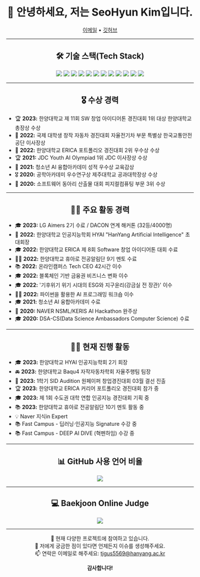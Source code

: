 <h1 align="center"> 👋 안녕하세요, 저는 SeoHyun Kim입니다. </h1>

<p align="center">
  <a href="mailto:tjgus5569@hanyang.ac.kr">이메일</a> •
  <a href="https://github.com/Deep-of-Machine">깃허브</a>
</p>

---

<h2 align="center"> 🛠 기술 스택(Tech Stack) </h2>
<p align="center">
  <img src="https://img.shields.io/badge/Python-3776AB?style=flat-square&logo=Python&logoColor=white"/>
  <img src="https://img.shields.io/badge/PyTorch-EE4C2C?style=flat-square&logo=PyTorch&logoColor=white"/>
  <img src="https://img.shields.io/badge/TensorFlow-FF6F00?style=flat-square&logo=TensorFlow&logoColor=white"/>
  <img src="https://img.shields.io/badge/Keras-D00000?style=flat-square&logo=Keras&logoColor=white"/>
  <img src="https://img.shields.io/badge/ScikitLearn-F7931E?style=flat-square&logo=scikit-learn&logoColor=white"/>
  <img src="https://img.shields.io/badge/JavaScript-F7DF1E?style=flat-square&logo=JavaScript&logoColor=black"/>
  <img src="https://img.shields.io/badge/HTML-E34F26?style=flat-square&logo=HTML5&logoColor=white"/>
  <img src="https://img.shields.io/badge/CSS-1572B6?style=flat-square&logo=CSS3&logoColor=white"/>
  <img src="https://img.shields.io/badge/Arduino-00979D?style=flat-square&logo=Arduino&logoColor=white"/>
  <img src="https://img.shields.io/badge/ROS-22314E?style=flat-square&logo=ROS&logoColor=white"/>
  <img src="https://img.shields.io/badge/Java-007396?style=flat-square&logo=Java&logoColor=white"/>
  <img src="https://img.shields.io/badge/C++-00599C?style=flat-square&logo=cplusplus&logoColor=white"/>
</p>

---
<h2 align="center"> 🎖 수상 경력 </h2>

- 🏆 **2023:** 한양대학교 제 11회 SW 창업 아이디어톤 경진대회 1위 대상 한양대학교 총장상 수상
- 🏅 **2022:** 국제 대학생 창작 자동차 경진대회 자율전기차 부문 특별상 한국교통안전공단 이사장상
- 🥈 **2022:** 한양대학교 ERICA 포트폴리오 경진대회 2위 우수상 수상
- 🏆 **2021:** JDC Youth AI Olympiad 1위 JDC 이사장상 수상
- 🥇 **2021:** 청소년 AI 융합아카데미 성적 우수상 교육감상
- 🎖 **2020:** 공학아카데미 우수연구상 제주대학교 공과대학장상 수상
- 🥉 **2020:** 소프트웨어 동아리 산출물 대회 피지컬컴퓨팅 부문 3위 수상

---

<h2 align="center"> 👨‍💻 주요 활동 경력 </h2>

- 🎓 **2023:** LG Aimers 2기 수료 / DACON 연계 해커톤 (32등/4000명)
- 🚀 **2022:** 한양대학교 인공지능학회 HYAI "HanYang Artificial Intelligence" 초대회장
- 🎓 **2022:** 한양대학교 ERICA 제 8회 Software 창업 아이디어톤 대회 수료
- 👨‍🏫 **2022:** 한양대학교 휴아로 전공알림단 9기 멘토 수료
- 📚 **2022:** 온라인캠퍼스 Tech CEO 42시간 이수
- 🎓 **2022:** 블록체인 기반 금융권 비즈니스 변화 이수
- 🎓 **2022:** '기후위기 위기 시대의 ESG와 지구윤리(강금실 전 장관)' 이수
- 👨‍🎓 **2022:** 파이썬을 활용한 AI 프로그래밍 워크숍 이수
- 🎓 **2021:** 청소년 AI 융합아카데미 수료
- 🎉 **2020:** NAVER NSML/KERIS AI Hackathon 완주상
- 🎓 **2020:** DSA-CS(Data Science Ambassadors Computer Science) 수료

---

<h2 align="center"> 🏃‍♂️ 현재 진행 활동 </h2>

- 🎓 **2023:** 한양대학교 HYAI 인공지능학회 2기 회장
- 🚘 **2023:** 한양대학교 Baqu4 자작자동차학회 자율주행팀 팀장
- 🎉 **2023:** 1학기 SID Audition 원페이퍼 창업경진대회 03월 결선 진출
- 🏆 **2023:** 한양대학교 ERICA 커리어 포트폴리오 경진대회 참가 중
- 🎓 **2023:** 제 1회 수도권 대학 연합 인공지능 경진대회 기획 중
- 📚 **2023:** 한양대학교 휴아로 전공알림단 10기 멘토 활동 중
- 💡 Naver 지식in Expert
- 📚 Fast Campus - 딥러닝·인공지능 Signature 수강 중
- 📚 Fast Campus - DEEP AI DIVE (혁펜하임) 수강 중

---

<h2 align="center"> 📊 GitHub 사용 언어 비율 </h2>

<p align="center">
  <a href="https://github.com/anuraghazra/github-readme-stats">
    <img src="https://github-readme-stats.vercel.app/api/top-langs/?username=Deep-of-Machine&theme=radical&hide_border=true&bg_color=30,e96443,904e95&title_color=fff&text_color=fff">
  </a>
</p>

---

<h2 align="center"> 💻 Baekjoon Online Judge </h2>

<p align="center">
  <a href="https://solved.ac/tjgus5569">
    <img src="http://mazassumnida.wtf/api/v2/generate_badge?boj=tjgus5569">
  </a>
</p>

---

<p align="center">
  🔭 현재 다양한 프로젝트에 참여하고 있습니다. <br>
  💬 저에게 궁금한 점이 있다면 언제든지 이슈를 생성해주세요. <br>
  📫 연락은 이메일로 해주세요: <a href="mailto:tjgus5569@hanyang.ac.kr">tjgus5569@hanyang.ac.kr</a>
</p>

<p align="center">
  <b>감사합니다!</b>
</p>

